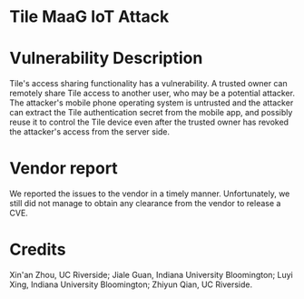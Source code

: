 # Tile MaaG IoT Attack

# Vulnerability Description

Tile's access sharing functionality has a vulnerability. A trusted owner can remotely share Tile access to another user, who may be a potential attacker. The attacker's mobile phone operating system is untrusted and the attacker can extract the Tile authentication secret from the mobile app, and possibly reuse it to control the Tile device even after the trusted owner has revoked the attacker's access from the server side.

# Vendor report
We reported the issues to the vendor in a timely manner. Unfortunately, we still did not manage to obtain any clearance from the vendor to release a CVE.

# Credits
Xin'an Zhou, UC Riverside; Jiale Guan, Indiana University Bloomington; Luyi Xing, Indiana University Bloomington; Zhiyun Qian, UC Riverside.
